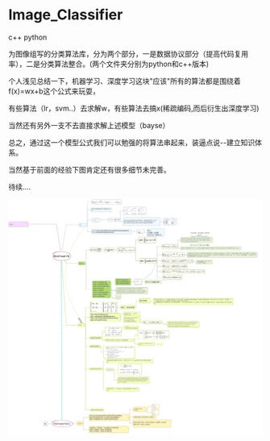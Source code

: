 # Image_Classifier
c++ python

为图像组写的分类算法库，分为两个部分，一是数据协议部分（提高代码复用率），二是分类算法整合。(两个文件夹分别为python和c++版本)

个人浅见总结一下，机器学习、深度学习这块"应该"所有的算法都是围绕着f(x)=wx+b这个公式来玩耍，

有些算法（lr，svm..）去求解w，有些算法去搞x(稀疏编码,而后衍生出深度学习)

当然还有另外一支不去直接求解上述模型（bayse）

总之，通过这一个模型公式我们可以勉强的将算法串起来，装逼点说--建立知识体系。

当然基于前面的经验下图肯定还有很多细节未完善。

待续....

![image](https://github.com/DvHuang/Image_Classifier/blob/7d900b6396e2f32d45fa5def941886eeedcdc2dd/%E6%80%BB%E7%BB%93.jpeg)
